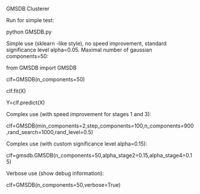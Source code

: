 GMSDB Clusterer

Run for simple test:

 python GMSDB.py


Simple use (sklearn -like style), no speed improvement, standard significance level alpha=0.05. 
Maximal number of gaussian components=50:

from GMSDB import GMSDB

clf=GMSDB(n_components=50)

clf.fit(X)

Y=clf.predict(X)

Complex use (with speed improvement for stages 1 and 3):

clf=GMSDB(min_components=2,step_components=100,n_components=900,rand_search=1000,rand_level=0.5)

Complex use (with custom significance level alpha=0.15):

clf=gmsdb.GMSDB(n_components=50,alpha_stage2=0.15,alpha_stage4=0.15)

Verbose use (show debug information):

clf=GMSDB(n_components=50,verbose=True)



